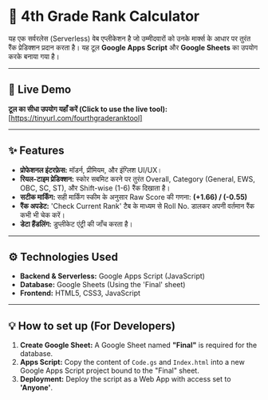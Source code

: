 # 🥇 4th Grade Rank Calculator

यह एक सर्वरलेस (Serverless) वेब एप्लीकेशन है जो उम्मीदवारों को उनके मार्क्स के आधार पर तुरंत रैंक प्रेडिक्शन प्रदान करता है। यह टूल **Google Apps Script** और **Google Sheets** का उपयोग करके बनाया गया है।

---

## 🚀 Live Demo

**टूल का सीधा उपयोग यहाँ करें (Click to use the live tool):**
[https://tinyurl.com/fourthgraderanktool] 

---

## ✨ Features

* **प्रोफेशनल इंटरफ़ेस:** मॉडर्न, प्रीमियम, और इंग्लिश UI/UX।
* **रियल-टाइम प्रेडिक्शन:** स्कोर सबमिट करने पर तुरंत Overall, Category (General, EWS, OBC, SC, ST), और Shift-wise (1-6) रैंक दिखाता है।
* **सटीक मार्किंग:** सही मार्किंग स्कीम के अनुसार Raw Score की गणना: **(+1.66) / (-0.55)**
* **रैंक अपडेट:** 'Check Current Rank' टैब के माध्यम से Roll No. डालकर अपनी वर्तमान रैंक कभी भी चेक करें।
* **डेटा हैंडलिंग:** डुप्लीकेट एंट्री की जाँच करता है।

---

## ⚙️ Technologies Used

* **Backend & Serverless:** Google Apps Script (JavaScript)
* **Database:** Google Sheets (Using the 'Final' sheet)
* **Frontend:** HTML5, CSS3, JavaScript

---

## 💡 How to set up (For Developers)

1.  **Create Google Sheet:** A Google Sheet named **"Final"** is required for the database.
2.  **Apps Script:** Copy the content of `Code.gs` and `Index.html` into a new Google Apps Script project bound to the "Final" sheet.
3.  **Deployment:** Deploy the script as a Web App with access set to **'Anyone'**.
